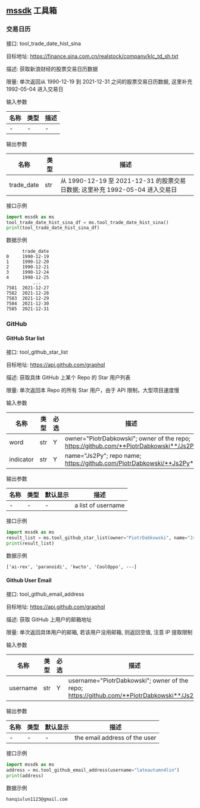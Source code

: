 ## [mssdk](https://github.com/akfamily/mssdk) 工具箱

### 交易日历

接口: tool_trade_date_hist_sina

目标地址: https://finance.sina.com.cn/realstock/company/klc_td_sh.txt

描述: 获取新浪财经的股票交易日历数据

限量: 单次返回从 1990-12-19 到 2021-12-31 之间的股票交易日历数据, 这里补充 1992-05-04 进入交易日

输入参数

| 名称   | 类型 | 描述    |
| -------- | ---- | --- |
| - | - |  - |

输出参数

| 名称          | 类型 |  描述           |
| --------------- | ----- |  ---------------- |
| trade_date      | str   |   从 1990-12-19 至 2021-12-31 的股票交易日数据; 这里补充 1992-05-04 进入交易日 |

接口示例

```python
import mssdk as ms
tool_trade_date_hist_sina_df = ms.tool_trade_date_hist_sina()
print(tool_trade_date_hist_sina_df)
```

数据示例

```
      trade_date
0     1990-12-19
1     1990-12-20
2     1990-12-21
3     1990-12-24
4     1990-12-25
          ...
7581  2021-12-27
7582  2021-12-28
7583  2021-12-29
7584  2021-12-30
7585  2021-12-31
```

### GitHub

#### GitHub Star list

接口: tool_github_star_list

目标地址: https://api.github.com/graphql

描述: 获取具体 GitHub 上某个 Repo 的 Star 用户列表

限量: 单次返回本 Repo 的所有 Star 用户，由于 API 限制，大型项目速度慢

输入参数

| 名称   | 类型 | 必选 | 描述                                                                              |
| -------- | ---- | ---- | --- |
| word | str | Y | owner="PiotrDabkowski"; owner of the repo; https://github.com/**PiotrDabkowski**/Js2Py |
| indicator | str | Y | name="Js2Py"; repo name; https://github.com/PiotrDabkowski/**Js2Py** |

输出参数

| 名称          | 类型 | 默认显示 | 描述           |
| --------------- | ----- | -------- | ---------------- |
| -      | -   | -| a list of username   |

接口示例

```python
import mssdk as ms
result_list = ms.tool_github_star_list(owner="PiotrDabkowski", name="Js2Py")
print(result_list)
```

数据示例

```
['ai-rex', 'paranoidi', 'kwcto', 'CoolOppo', ---]
```

#### Github User Email

接口: tool_github_email_address

目标地址: https://api.github.com/graphql

描述: 获取 GitHub 上用户的邮箱地址

限量: 单次返回具体用户的邮箱, 若该用户没用邮箱, 则返回空值, 注意 IP 提取限制

输入参数

| 名称   | 类型 | 必选 | 描述                                                                              |
| -------- | ---- | ---- | --- |
| username | str | Y | username="PiotrDabkowski"; owner of the repo; https://github.com/**PiotrDabkowski**/Js2Py |

输出参数

| 名称          | 类型 | 默认显示 | 描述           |
| --------------- | ----- | -------- | ---------------- |
| -      | -   | -| the email address of the user   |

接口示例

```python
import mssdk as ms
address = ms.tool_github_email_address(username="lateautumn4lin")
print(address)
```

数据示例

```
hanqiulun1123@gmail.com
```
